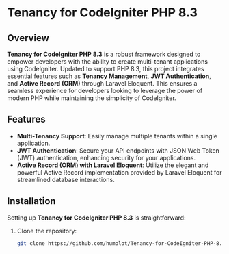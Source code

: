 # Tenancy for CodeIgniter PHP 8.3

## Overview

**Tenancy for CodeIgniter PHP 8.3** is a robust framework designed to empower developers with the ability to create multi-tenant applications using CodeIgniter. Updated to support PHP 8.3, this project integrates essential features such as **Tenancy Management**, **JWT Authentication**, and **Active Record (ORM)** through Laravel Eloquent. This ensures a seamless experience for developers looking to leverage the power of modern PHP while maintaining the simplicity of CodeIgniter.

## Features

- **Multi-Tenancy Support**: Easily manage multiple tenants within a single application.
- **JWT Authentication**: Secure your API endpoints with JSON Web Token (JWT) authentication, enhancing security for your applications.
- **Active Record (ORM) with Laravel Eloquent**: Utilize the elegant and powerful Active Record implementation provided by Laravel Eloquent for streamlined database interactions.

## Installation

Setting up **Tenancy for CodeIgniter PHP 8.3** is straightforward:

1. Clone the repository:

   ```bash
   git clone https://github.com/humolot/Tenancy-for-CodeIgniter-PHP-8.3.git
